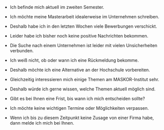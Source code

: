 - Ich befinde mich aktuell im zweiten Semester.  
- Ich möchte meine Masterarbeit idealerweise im Unternehmen schreiben.  
- Deshalb habe ich in den letzten Wochen viele Bewerbungen verschickt.  
- Leider habe ich bisher noch keine positive Nachrichten bekommen. 

- Die Suche nach einem Unternehmen ist leider mit vielen Unsicherheiten verbunden.  
- Ich weiß nicht, ob oder wann ich eine Rückmeldung bekomme.  
- Deshalb möchte ich eine Alternative an der Hochschule vorbereiten. 

- Gleichzeitig interessieren mich einige Themen am MASKOR-Institut sehr. 
- Deshalb würde ich gerne wissen, welche Themen aktuell möglich sind. 

- Gibt es bei Ihnen eine Frist, bis wann ich mich entscheiden sollte?  
- Ich möchte keine wichtigen Termine oder Möglichkeiten verpassen.  
- Wenn ich bis zu diesem Zeitpunkt keine Zusage von einer Firma habe, dann melde ich mich bei Ihnen. 

